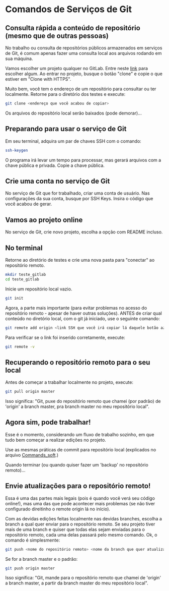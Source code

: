 # Comandos de Serviços de Git
## Consulta rápida a conteúdo de repositório (mesmo que de outras pessoas)
No trabalho ou consulta de repositórios públicos armazenados em serviços de Git, é comum apenas fazer uma consulta local aos arquivos rodando em sua máquina.

Vamos escolher um projeto qualquer no GitLab.
Entre neste [link](https://gitlab.com/explore) para escolher algum.
Ao entrar no projeto, busque o botão "clone" e copie o que estiver em "Clone with HTTPS".

Muito bem, você tem o endereço de um repositório para consultar ou ter localmente.
Retorne para o diretório dos testes e execute:
```bash
git clone <endereço que você acabou de copiar>
```

Os arquivos do repositório local serão baixados (pode demorar)...

## Preparando para usar o serviço de Git
Em seu terminal, adquira um par de chaves SSH com o comando:
```bash
ssh-keygen
```

O programa irá levar um tempo para processar, mas gerará arquivos com a chave pública e privada. Copie a chave pública.

## Crie uma conta no serviço de Git
No serviço de Git que for trabalhado, criar uma conta de usuário.
Nas configurações da sua conta, busque por SSH Keys.
Insira o código que você acabou de gerar.

## Vamos ao projeto online
No serviço de Git, crie novo projeto, escolha a opção com README incluso.

## No terminal
Retorne ao diretório de testes e crie uma nova pasta para "conectar" ao repositório remoto.
```bash
mkdir teste_gitlab
cd teste_gitlab
```

Inicie um repositório local vazio.
```bash
git init
```

Agora, a parte mais importante (para evitar problemas no acesso do repositório remoto - apesar de haver outras soluções).
ANTES de criar qual conteúdo no diretório local, com o git já iniciado, use o seguinte comando:
```bash
git remote add origin <link SSH que você irá copiar lá daquele botão azul no projeto online>
```

Para verificar se o link foi inserido corretamente, execute:
```bash
git remote -v
```

## Recuperando o repositório remoto para o seu local
Antes de começar a trabalhar localmente no projeto, execute:
```bash
git pull origin master
```
Isso significa: "Git, puxe do repositório remoto que chamei (por padrão) de 'origin' a branch master, pra branch master no meu repositório local".

## Agora sim, pode trabalhar!
Esse é o momento, considerando um fluxo de trabalho sozinho, em que tudo bem começar a realizar edições no projeto.

Use as mesmas práticas de commit para repositório local (explicados no arquivo [Commands_soft](Commands_soft.md).)

Quando terminar (ou quando quiser fazer um 'backup' no repositório remoto)...

## Envie atualizações para o repositório remoto!
Essa é uma das partes mais legais (pois é quando você verá seu código online!), mas uma das que pode acontecer mais problemas (se não tiver configurado direitinho o remote origin lá no início).

Com as devidas edições feitas localmente nas devidas branches, escolha a branch a qual quer enviar para o repositório remoto.
Se seu projeto tiver mais de uma branch e quiser que todas elas sejam enviadas para o repositório remoto, cada uma delas passará pelo mesmo comando.
Ok, o comando é simplesmente:
```bash
git push <nome do repositório remoto> <nome da branch que quer atualizar remotamente>
``` 

Se for a branch master e o padrão:
```bash
git push origin master
```
Isso significa: "Git, mande para o repositório remoto que chamei de 'origin' a branch master, a partir da branch master do meu repositório local".